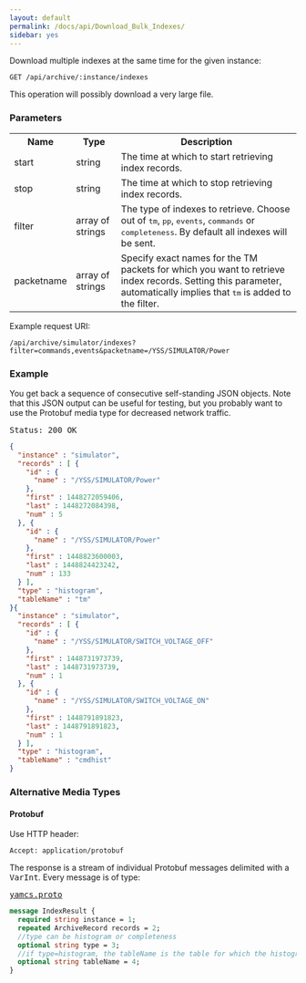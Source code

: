 ```yaml
---
layout: default
permalink: /docs/api/Download_Bulk_Indexes/
sidebar: yes
---
```


Download multiple indexes at the same time for the given instance:

    GET /api/archive/:instance/indexes

<div class="hint">
This operation will possibly download a very large file.
</div>

### Parameters

<table class="inline">
  <tr>
    <th>Name</th>
    <th>Type</th>
    <th>Description</th>
  </tr>
  <tr>
    <td class="code">start</td>
    <td class="code">string</td>
    <td>The time at which to start retrieving index records.</td>
  </tr>
  <tr>
    <td class="code">stop</td>
    <td class="code">string</td>
    <td>The time at which to stop retrieving index records.</td> 
  </tr>
  <tr>
    <td class="code">filter</td>
    <td class="code">array of strings</td>
    <td>The type of indexes to retrieve. Choose out of <tt>tm</tt>, <tt>pp</tt>, <tt>events</tt>, <tt>commands</tt> or <tt>completeness</tt>. By default all indexes will be sent.</td> 
  </tr>
  <tr>
    <td class="code">packetname</td>
    <td class="code">array of strings</td>
    <td>Specify exact names for the TM packets for which you want to retrieve index records. Setting this parameter, automatically implies that <tt>tm</tt> is added to the filter.</td> 
  </tr>
</table>

Example request URI:

    /api/archive/simulator/indexes?filter=commands,events&packetname=/YSS/SIMULATOR/Power
    
### Example

You get back a sequence of consecutive self-standing JSON objects. Note that this JSON output can be useful for testing, but you probably want to use the Protobuf media type for decreased network traffic.

<pre class="header">
Status: 200 OK
</pre>

```json
{
  "instance" : "simulator",
  "records" : [ {
    "id" : {
      "name" : "/YSS/SIMULATOR/Power"
    },
    "first" : 1448272059406,
    "last" : 1448272084398,
    "num" : 5
  }, {
    "id" : {
      "name" : "/YSS/SIMULATOR/Power"
    },
    "first" : 1448823600003,
    "last" : 1448824423242,
    "num" : 133
  } ],
  "type" : "histogram",
  "tableName" : "tm"
}{
  "instance" : "simulator",
  "records" : [ {
    "id" : {
      "name" : "/YSS/SIMULATOR/SWITCH_VOLTAGE_OFF"
    },
    "first" : 1448731973739,
    "last" : 1448731973739,
    "num" : 1
  }, {
    "id" : {
      "name" : "/YSS/SIMULATOR/SWITCH_VOLTAGE_ON"
    },
    "first" : 1448791891823,
    "last" : 1448791891823,
    "num" : 1
  } ],
  "type" : "histogram",
  "tableName" : "cmdhist"
}
```

### Alternative Media Types

#### Protobuf

Use HTTP header:

    Accept: application/protobuf

The response is a stream of individual Protobuf messages delimited with a <tt>VarInt</tt>. Every message is of type:

<pre class="r header"><a href="/docs/api/yamcs.proto/">yamcs.proto</a></pre>
```proto
message IndexResult {
  required string instance = 1;
  repeated ArchiveRecord records = 2;
  //type can be histogram or completeness
  optional string type = 3;
  //if type=histogram, the tableName is the table for which the histogram is sent
  optional string tableName = 4;
}
```
